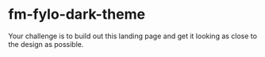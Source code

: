 # fm-fylo-dark-theme
Your challenge is to build out this landing page and get it looking as close to the design as possible.
